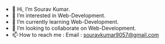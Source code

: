- 👋 Hi, I’m Sourav Kumar.
- 👀 I’m interested in Web-Development.
- 🌱 I’m currently learning Web-Development.
- 💞️ I’m looking to collaborate on Web-Development.
- 📫 How to reach me :
     Email : souravkumar9057@gmail.com

<!---
sourav9057/sourav9057 is a ✨ special ✨ repository because its `README.md` (this file) appears on your GitHub profile.
You can click the Preview link to take a look at your changes.
--->
